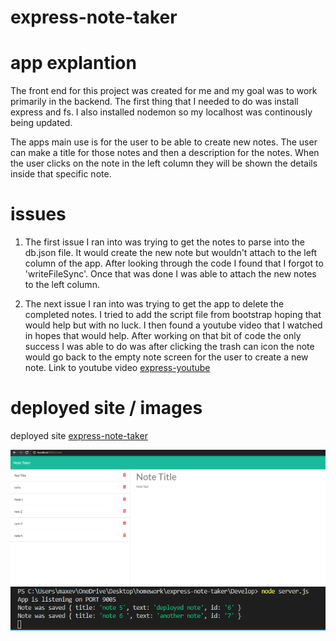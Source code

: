 # express-note-taker
# app explantion
The front end for this project was created for me and my goal was to work primarily in the backend. The first thing that I needed to do was install express and fs. I also installed nodemon so my localhost was continously being updated. 

The apps main use is for the user to be able to create new notes. The user can make a title for those notes and then a description for the notes. When the user clicks on the note in the left column they will be shown the details inside that specific note. 

# issues
1. The first issue I ran into was trying to get the notes to parse into the db.json file. It would create the new note but wouldn't attach to the left column of the app. After looking through the code I found that I forgot to 'writeFileSync'. Once that was done I was able to attach the new notes to the left column.

2. The next issue I ran into was trying to get the app to delete the completed notes. I tried to add the script file from bootstrap hoping that would help but with no luck. I then found a youtube video that I watched in hopes that would help. After working on that bit of code the only success I was able to do was after clicking the trash can icon the note would go back to the empty note screen for the user to create a new note. 
Link to youtube video [express-youtube](https://www.youtube.com/watch?v=L72fhGm1tfE)

# deployed site / images

deployed site
[express-note-taker](https://clintrizzo.github.io/express-note-taker/)

![deployed-site](/images/image.1.png)
![note-creation-terminal](images/image2.png)


